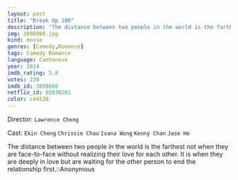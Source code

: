 ```yaml
---
layout: post
title: "Break Up 100"
description: "The distance between two people in the world is the farthest not when they are face-to-face without realizing their love for each other. It is when they are deeply in love but are waiting for the other person to end the relationship first.::Anonymous.."
img: 3898860.jpg
kind: movie
genres: [Comedy,Romance]
tags: Comedy Romance 
language: Cantonese
year: 2014
imdb_rating: 5.8
votes: 239
imdb_id: 3898860
netflix_id: 81030201
color: c44536
---
```

Director: `Lawrence Cheng`  

Cast: `Ekin Cheng` `Chrissie Chau` `Ivana Wong` `Kenny Chan` `Jase Ho` 

The distance between two people in the world is the farthest not when they are face-to-face without realizing their love for each other. It is when they are deeply in love but are waiting for the other person to end the relationship first.::Anonymous